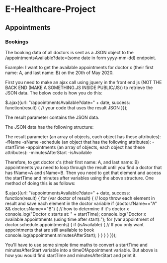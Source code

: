 # E-Healthcare-Project

## Appointments

### Bookings

The booking data of all doctors is sent as a JSON object to the /appointmentsAvailable?date=(some date in form yyyy-mm-dd) endpoint. 

Example: I want to get the available appointments for doctor x (their first name: A, and last name: B) on the 20th of May 2020.

First you need to make an ajax call using jquery in the front end js (NOT THE BACK END (MAKE A SOMETHING.JS INSIDE PUBLIC/JS/) to retrieve the JSON data. The below code is how you do this:

$.ajax({url: "/appointmentsAvailable?date=" + date, success: function(result) {
     // your code that uses the result JSON
}});

The result parameter contains the JSON data.

The JSON data has the following structure:

The result parameter (an array of objects, each object has these attributes):
  -fName
  -sName
  -schedule (an object that has the following attributes):
      -startTime
      -appointments (an array of objects, each object has these attributes):
          -minutesAfterStart
          -isAvailable
          
Therefore, to get doctor x's (their first name: A, and last name: B) appointments you need to loop through the result until you find a doctor that has fName=A and sName=B. Then you need to get that element and access the startTime and minutes after variables using the above structure. One method of doing this is as follows:

$.ajax({url: "/appointmentsAvailable?date=" + date, success: function(result) {
     for (var doctor of result) { // loop throw each element in result and save each element in the doctor variable
          if (doctor.fName=="A" && doctor.sName=="B") { // how to determine if it's doctor x
                console.log("Doctor x starts at: " + startTime);
                console.log("Doctor x available appointments (using time after start):");
                for (var appointment of doctor.schedule.appointments) {
                    if (isAvailable) { // If you only want appointments that are still available to book
                        console.log(appointment.minutesAfterStart);
                    }
                }
          }
      } 
}});
          
You'll have to use some simple time maths to convert a startTime and minutesAfterStart variable into a timeOfAppointment variable. But above is how you would find startTime and minutesAfterStart and print it.
